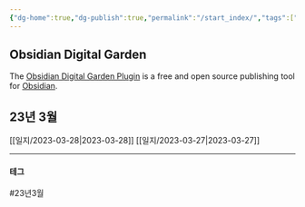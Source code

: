 ```yaml
---
{"dg-home":true,"dg-publish":true,"permalink":"/start_index/","tags":["gardenEntry"],"dgPassFrontmatter":true}
---
```



## Obsidian Digital Garden
The [Obsidian Digital Garden Plugin](https://github.com/oleeskild/obsidian-digital-garden) is a free and open source publishing tool for [Obsidian](https://obsidian.md/).



## 23년 3월

[[일지/2023-03-28\|2023-03-28]]
[[일지/2023-03-27\|2023-03-27]]

---

#### 테그

#23년3월 